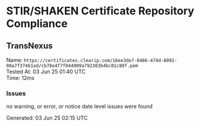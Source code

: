 # STIR/SHAKEN Certificate Repository Compliance

## TransNexus

Name: `https://certificates.clearip.com/16ee3de7-0486-474d-8091-08a7f37461ad/cb78e4f7f044909a792303b4bc01c80f.pem`\
Tested At: 03 Jun 25 01:40 UTC\
Time: 12ms

### Issues

no warning, or error, or notice date level issues were found

Generated: 03 Jun 25 02:15 UTC